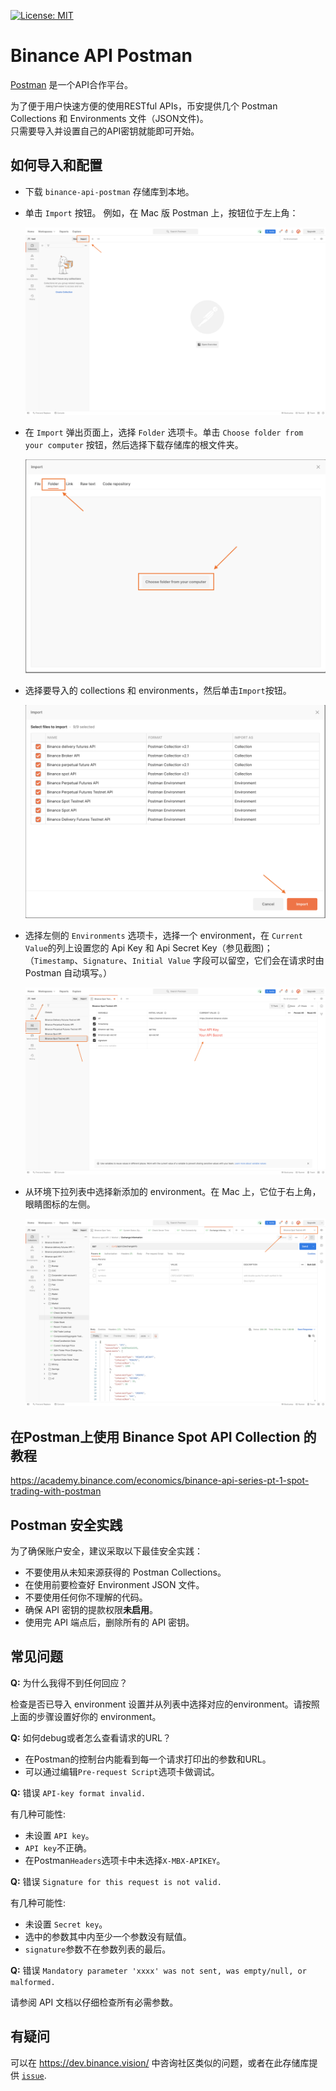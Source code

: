 [![License: MIT](https://img.shields.io/badge/License-MIT-yellow.svg)](https://opensource.org/licenses/MIT)

# Binance API Postman
[Postman](https://getpostman.com) 是一个API合作平台。

为了便于用户快速方便的使用RESTful APIs，币安提供几个 Postman Collections 和 Environments 文件（JSON文件)。<br/>
只需要导入并设置自己的API密钥就能即可开始。


## 如何导入和配置
- 下载 `binance-api-postman` 存储库到本地。

- 单击 `Import` 按钮。 例如，在 Mac 版 Postman 上，按钮位于左上角：
    <p align="center"><img src="assets/1.png" alt="Mac 版 Postman 的屏幕截图，左上角指出了 'Import' 按钮。"/></p>

- 在 `Import` 弹出页面上，选择 `Folder` 选项卡。单击 `Choose folder from your computer` 按钮，然后选择下载存储库的根文件夹。
   <p align="center"><img src="assets/2.png" alt="Mac 版 Postman 的屏幕截图，显示了导入屏幕。"/></p>

- 选择要导入的 collections 和 environments，然后单击`Import`按钮。
   <p align="center"><img src="assets/3.png" alt="Mac 版 Postman 的屏幕截图，显示选择文件夹后的导入屏幕。"/></p>

- 选择左侧的 `Environments` 选项卡，选择一个 environment，在 `Current Value`的列上设置您的 Api Key 和 Api Secret Key（参见截图)；
（`Timestamp`、`Signature`、`Initial Value` 字段可以留空，它们会在请求时由 Postman 自动填写。）
    <p align="center"><img src="assets/4.png" alt="Mac 版 Postman 的屏幕截图，显示用户在哪里填写API密钥。"/></p>
    
- 从环境下拉列表中选择新添加的 environment。在 Mac 上，它位于右上角，眼睛图标的左侧。
    <p align="center"><img src="assets/5.png" alt="Mac 版 Postman 的屏幕截图，显示如何在下拉列表中选择导入的 environment。"/></p>


## 在Postman上使用 Binance Spot API Collection 的教程
https://academy.binance.com/economics/binance-api-series-pt-1-spot-trading-with-postman


## Postman 安全实践
为了确保账户安全，建议采取以下最佳安全实践： 

- 不要使用从未知来源获得的 Postman Collections。
- 在使用前要检查好 Environment JSON 文件。
- 不要使用任何你不理解的代码。
- 确保 API 密钥的提款权限**未启用**。
- 使用完 API 端点后，删除所有的 API 密钥。


## 常见问题
**Q:** 为什么我得不到任何回应？

检查是否已导入 environment 设置并从列表中选择对应的environment。请按照上面的步骤设置好你的 environment。

**Q:** 如何debug或者怎么查看请求的URL？

- 在Postman的控制台内能看到每一个请求打印出的参数和URL。
- 可以通过编辑`Pre-request Script`选项卡做调试。

**Q:** 错误 `API-key format invalid.`

有几种可能性:
- 未设置 `API key`。
- `API key`不正确。
- 在Postman`Headers`选项卡中未选择`X-MBX-APIKEY`。

**Q:** 错误 `Signature for this request is not valid.`

有几种可能性:
- 未设置 `Secret key`。
- 选中的参数其中内至少一个参数没有赋值。
- `signature`参数不在参数列表的最后。

**Q:** 错误 `Mandatory parameter 'xxxx' was not sent, was empty/null, or malformed.`

请参阅 API 文档以仔细检查所有必需参数。


## 有疑问
可以在 https://dev.binance.vision/ 中咨询社区类似的问题，或者在此存储库提供 [`issue`](https://github.com/binance/binance-api-postman/issues).